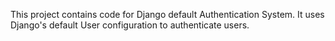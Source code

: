 This project contains code for Django default Authentication System. It uses Django's default User configuration to authenticate users.  
